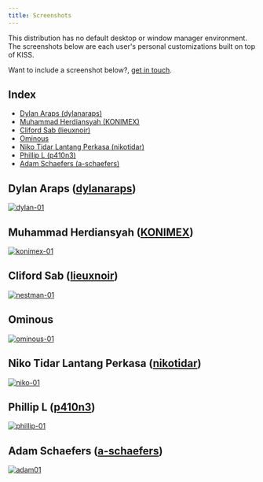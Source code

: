 ```yaml
---
title: Screenshots
---
```


This distribution has no default desktop or window manager environment. The screenshots below are each user's personal customizations built on top of KISS.

Want to include a screenshot below?, [get in touch](https://getkiss.org/pages/contact/).

## Index

<!-- vim-markdown-toc GFM -->

* [Dylan Araps (dylanaraps)](#dylan-araps-dylanaraps)
* [Muhammad Herdiansyah (KONIMEX)](#muhammad-herdiansyah-konimex)
* [Cliford Sab (lieuxnoir)](#cliford-sab-lieuxnoir)
* [Ominous](#ominous)
* [Niko Tidar Lantang Perkasa (nikotidar)](#niko-tidar-lantang-perkasa-nikotidar)
* [Phillip L (p410n3)](#phillip-l-p410n3)
* [Adam Schaefers (a-schaefers)](#adam-schaefers-a-schaefers)

<!-- vim-markdown-toc -->


## Dylan Araps ([dylanaraps](https://github.com/dylanaraps))

<a href="/images/dylan01.jpg">
<p><picture>
  <source srcset="/images/dylan01.webp" type="image/webp">
  <img src="/images/dylan01.jpg" alt="dylan-01">
</picture></p>
</a>

## Muhammad Herdiansyah ([KONIMEX](https://github.com/konimex))

<a href="/images/konimex01.jpg">
<p><picture>
  <source srcset="/images/konimex01.webp" type="image/webp">
  <img src="/images/konimex01.jpg" alt="konimex-01">
</picture></p>
</a>

## Cliford Sab ([lieuxnoir](https://github.com/lieuxnoir))

<a href="/images/nestman01.jpg">
<p><picture>
  <source srcset="/images/nestman01.webp" type="image/webp">
  <img src="/images/nestman01.jpg" alt="nestman-01">
</picture></p>
</a>


## Ominous

<a href="/images/ominous01.jpg">
<p><picture>
  <source srcset="/images/ominous01.webp" type="image/webp">
  <img src="/images/ominous01.jpg" alt="ominous-01">
</picture></p>
</a>

## Niko Tidar Lantang Perkasa ([nikotidar](https://github.com/nikotidar))

<a href="/images/niko01.jpg">
<p><picture>
  <source srcset="/images/niko01.webp" type="image/webp">
  <img src="/images/niko01.jpg" alt="niko-01">
</picture></p>
</a>

## Phillip L ([p410n3](https://github.com/p410n3))

<a href="/images/phillip01.jpg">
<p><picture>
  <source srcset="/images/phillip01.webp" type="image/webp">
  <img src="/images/phillip01.jpg" alt="phillip-01">
</picture></p>
</a>

## Adam Schaefers ([a-schaefers](https://github.com/a-schaefers))

<a href="/images/adam01.jpg">
<p><picture>
  <source srcset="/images/adam01.webp" type="image/webp">
  <img src="/images/adam01.jpg" alt="adam01">
</picture></p>
</a>
